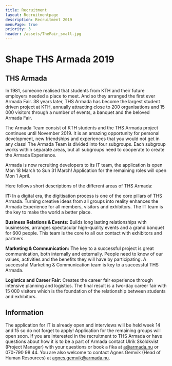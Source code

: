 ```yaml
---
title: Recruitment
layout: Recruitmentpage
description: Recruitment 2019
menuPage: true
priority: 3
header: /assets/TheFair_small.jpg
---
```

# Shape THS Armada 2019

## THS Armada

In 1981, someone realised that students from KTH and their future employers needed a place to meet. And so they arranged the first ever Armada Fair. 38 years later, THS Armada has become the largest student driven project at KTH, annually attracting close to 200 organisations and 15 000 visitors through a number of events, a banquet and the beloved Armada Fair.

The Armada Team consist of KTH students and the THS Armada project continues until November 2019. It is an amazing opportunity for personal development, new friendships and experiences that you would not get in any class! The Armada Team is divided into four subgroups. Each subgroup works within separate areas, but all subgroups need to cooperate to create the Armada Experience. 

Armada is now recruiting developers to its IT team, the application is open Mon 18 March to Sun 31 March! Application for the remaining roles will open Mon 1 April.

Here follows short descriptions of the different areas of THS Armada:

**IT:** In a digital era, the digitisation process is one of the core pillars of THS Armada. Turning creative ideas from all groups into reality enhances the Armada Experience for all members, visitors and exhibitors. The IT team is the key to make the world a better place.

**Business Relations & Events:** Builds long lasting relationships with businesses, arranges spectacular high-quality events and a grand banquet for 600 people. This team is the core to all our contact with exhibitors and partners.

**Marketing & Communication:** The key to a successful project is great communication, both internally and externally. People need to know of our values, activities and the benefits they will have by participating. A successful Marketing & Communication team is key to a successful THS Armada.

**Logistics and Career Fair:** Creates the career fair experience through intensive planning and logistics. The final result is a two-day career fair with 15 000 visitors which is the foundation of the relationship between students and exhibitors.

## Information

The application for IT is already open and interviews will be held week 14 and 15 so do not forget to apply! Application for the remaining groups will open soon. If you are interested in the recruitment to THS Armada or have questions about how it is to be a part of Armada contact Ulrik Sköldkvist (Project Manager) with your questions or book a fika at a@armada.nu or 070-790 98 44. You are also welcome to contact Agnes Gemvik (Head of Human Resources) at agnes.gemvik@armada.nu.
